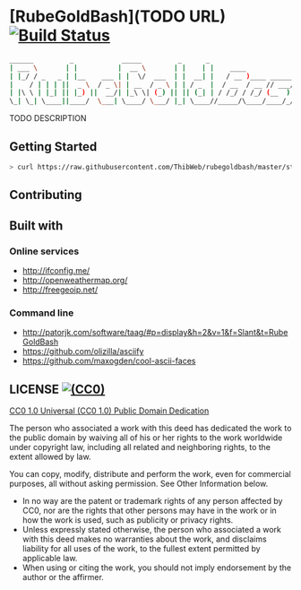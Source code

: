[RubeGoldBash](TODO URL) [![Build Status](https://img.shields.io/travis/ThibWeb/rubegoldbash.svg?style=flat-square)](https://travis-ci.org/ThibWeb/rubegoldbash)
==============

~~~bash
______         _            _____         _      _                           
| ___ \       | |          |  __ \       | |    | |    ____             __   
| |_/ / _   _ | |__    ___ | |  \/  ___  | |  __| |   / __ )____ ______/ /_  
|    / | | | ||  _ \  / _ \| | __  / _ \ | | / _  |  / __  / __ // ___/ __ \ 
| |\ \ | |_| || |_) ||  __/| |_\ \| (_) || || (_| | / /_/ / /_/ (__  ) / / / 
\_| \_| \____||____/  \___| \____/ \___/ |_| \____//_____/\____/____/_/ /_/  
~~~

TODO DESCRIPTION

## Getting Started

~~~bash
> curl https://raw.githubusercontent.com/ThibWeb/rubegoldbash/master/start.sh | sh
~~~

## Contributing

## Built with


### Online services

- http://ifconfig.me/
- http://openweathermap.org/
- http://freegeoip.net/

### Command line

- http://patorjk.com/software/taag/#p=display&h=2&v=1&f=Slant&t=RubeGoldBash
- https://github.com/olizilla/asciify
- https://github.com/maxogden/cool-ascii-faces

## LICENSE [![(CC0)](https://img.shields.io/badge/license-CC0-blue.svg?style=flat-square)](https://creativecommons.org/publicdomain/zero/1.0/)

[CC0 1.0 Universal (CC0 1.0) Public Domain Dedication](https://creativecommons.org/publicdomain/zero/1.0/)

The person who associated a work with this deed has dedicated the work to the public domain by waiving all of his or her rights to the work worldwide under copyright law, including all related and neighboring rights, to the extent allowed by law.

You can copy, modify, distribute and perform the work, even for commercial purposes, all without asking permission. See Other Information below.

- In no way are the patent or trademark rights of any person affected by CC0, nor are the rights that other persons may have in the work or in how the work is used, such as publicity or privacy rights.
- Unless expressly stated otherwise, the person who associated a work with this deed makes no warranties about the work, and disclaims liability for all uses of the work, to the fullest extent permitted by applicable law.
- When using or citing the work, you should not imply endorsement by the author or the affirmer.

